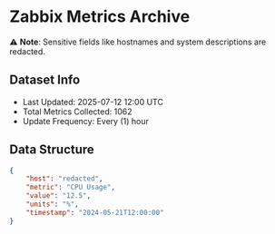 # Zabbix Metrics Archive

⚠️ **Note**: Sensitive fields like hostnames and system descriptions are redacted.

## Dataset Info
- Last Updated: 2025-07-12 12:00 UTC
- Total Metrics Collected: 1062
- Update Frequency: Every (1) hour

## Data Structure
```json
{
    "host": "redacted",
    "metric": "CPU Usage",
    "value": "12.5",
    "units": "%",
    "timestamp": "2024-05-21T12:00:00"
}
```
